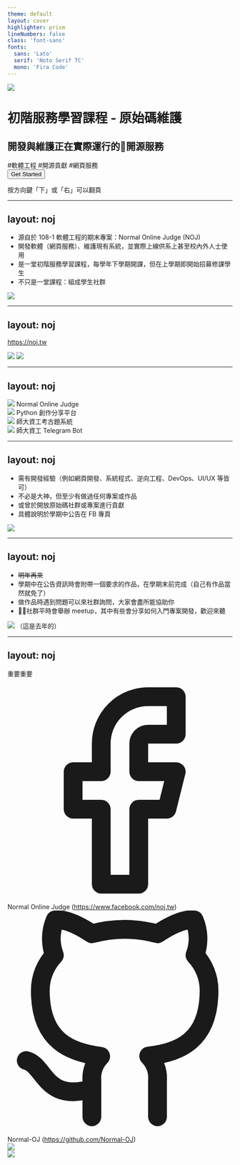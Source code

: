 ```yaml
---
theme: default
layout: cover
highlighter: prism
lineNumbers: false
class: 'font-sans'
fonts:
  sans: 'Lato'
  serif: 'Noto Serif TC'
  mono: 'Fira Code'
---
```


<div class="text-center pt-24">
  <img class="w-20 mx-auto" src="/NOJ.png">
  <h1 class="mt-4 text-2xl font-bold">初階服務學習課程 - 原始碼維護</h1>
  <h2 class="mt-4">開發與維護正在實際運行的開源服務</h2>
  <div class="mt-3 flex space-x-5 justify-center items-align">
    <span class="rounded text-xs px-2 py-0.5 font-500 text-pink-800 bg-pink-200">#軟體工程</span>
    <span class="rounded text-xs px-2 py-0.5 font-500 text-indigo-800 bg-indigo-200">#開源貢獻</span>
    <span class="rounded text-xs px-2 py-0.5 font-500 text-amber-800 bg-amber-200">#網頁服務</span>
  </div>
  <button class="mt-10 py-2 px-4 rounded text-white bg-primary hover:bg-[#305884] cursor-pointer" @click="$slidev.nav.nextSlide">
    Get Started
  </button>
  <p class="mt-10 text-xs text-gray-400">按方向鍵「下」或「右」可以翻頁</p>
</div>

---
layout: noj
---

<Title>介紹</Title>

<ul class="list-inside list-disc">
  <li class="my-3">源自於 108-1 軟體工程的期末專案：Normal Online Judge (NOJ)</li>
  <li class="my-3">開發軟體（網頁服務）、維護現有系統，並實際上線供系上甚至校內外人士使用</li>
  <li class="my-3">是一堂初階服務學習課程，每學年下學期開課，但在上學期即開始招募修課學生</li>
  <li class="my-3">不只是一堂課程：組成學生社群</li>
</ul>

<img src="/meetup.jpeg" class="mt-5 w-2/3">

---
layout: noj
---

<Title>介紹</Title>

<a href="https://noj.tw" target="_blank" rel="noreferrer noopener">https://noj.tw</a>

<div class="mt-3 flex">
  <img class="h-385px w-344px mr-3 border" src="/contributors.png">
  <img class="w-400px h-266px border" src="/nojHW.png">
</div>


---
layout: noj
---

<Title>介紹</Title>

<div class="mt-12 grid grid-cols-2 gap-y-16">
  <div class="flex flex-col items-center">
    <img src="/NOJ.png" class="h-16">
    <span class="text-sm mt-2">Normal Online Judge</span>
  </div>
  <div class="flex flex-col items-center">
    <img src="/pyShare.png" class="h-16">
    <span class="text-sm mt-2">Python 創作分享平台</span>
  </div>
  <div class="flex flex-col items-center">
    <img src="/Examhub.png" class="h-16">
    <span class="text-sm mt-2">師大資工考古題系統</span>
  </div>
  <div class="flex flex-col items-center">
    <img src="/NTR.jpg" class="h-16">
    <span class="text-sm mt-2">師大資工 Telegram Bot</span>
  </div>
</div>

---
layout: noj
---

<Title>招募——修課門檻</Title>

<ul class="list-inside list-disc">
  <li class="my-3">需有開發經驗（例如網頁開發、系統程式、逆向工程、DevOps、UI/UX 等皆可）</li>
  <li class="my-3">不必是大神，但至少有做過任何專案或作品</li>
  <li class="my-3">或曾於開放原始碼社群或專案進行貢獻</li>
  <li class="my-3">具體說明於學期中公告在 FB 專頁</li>
</ul>

<img src="/contribution.png" class="mt-5 w-1/2">

---
layout: noj
---

<Title>招募——我沒有開發經驗的話怎麼辦？</Title>

<ul class="list-inside list-disc">
  <li class="my-3"><del>明年再來</del></li>
  <li class="my-3">學期中在公告資訊時會附帶一個要求的作品，在學期末前完成（自己有作品當然就免了）</li>
  <li class="my-3">做作品時遇到問題可以來社群詢問，大家會盡所能協助你</li>
  <li class="my-3">社群平時會舉辦 meetup，其中有些會分享如何入門專案開發，歡迎來聽</li>
</ul>

<div class="flex justify-end items-end">
<img src="/schedule.png" class="w-200px">
（這是去年的）
</div>

---
layout: noj
---

<Title>連結</Title>

<div>重要重要</div>

<div class="flex justify-between">
<div>
  <div class="mt-9 mb-1 flex items-center">
    <svg class="h-6 w-6 text-black mr-2"  viewBox="0 0 24 24"  fill="none"  stroke="currentColor"  stroke-width="2"  stroke-linecap="round"  stroke-linejoin="round">  <path d="M18 2h-3a5 5 0 0 0-5 5v3H7v4h3v8h4v-8h3l1-4h-4V7a1 1 0 0 1 1-1h3z" /></svg>
    <span class="mr-2">Normal Online Judge</span>
    (<a href="https://www.facebook.com/noj.tw" target="_blank" rel="noreferrer noopener">https://www.facebook.com/noj.tw</a>)
  </div>
  <div class="my-3 flex items-center">
    <svg class="h-6 w-6 text-black mr-2"  viewBox="0 0 24 24"  fill="none"  stroke="currentColor"  stroke-width="2"  stroke-linecap="round"  stroke-linejoin="round">  <path d="M9 19c-5 1.5-5-2.5-7-3m14 6v-3.87a3.37 3.37 0 0 0-.94-2.61c3.14-.35 6.44-1.54 6.44-7A5.44 5.44 0 0 0 20 4.77 5.07 5.07 0 0 0 19.91 1S18.73.65 16 2.48a13.38 13.38 0 0 0-7 0C6.27.65 5.09 1 5.09 1A5.07 5.07 0 0 0 5 4.77a5.44 5.44 0 0 0-1.5 3.78c0 5.42 3.3 6.61 6.44 7A3.37 3.37 0 0 0 9 18.13V22" /></svg>
    <span class="mr-2">Normal-OJ</span>
    (<a href="https://github.com/Normal-OJ" target="_blank" rel="noreferrer noopener">https://github.com/Normal-OJ</a>)
  </div>
</div>
<img class="w-30 mr-6 border-2" src="/fbPage.png">
</div>

<img class="mt-6 mr-6 border" src="/nojPage.png">

